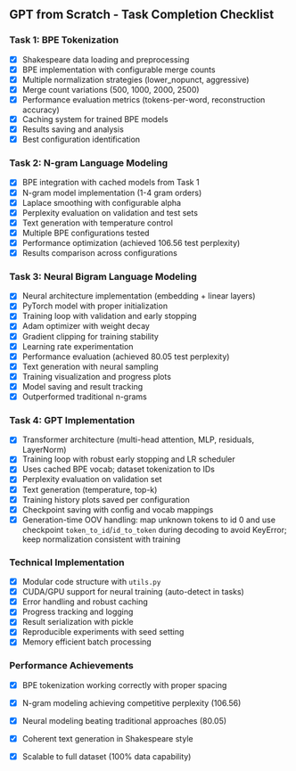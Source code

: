 ## GPT from Scratch - Task Completion Checklist

### Task 1: BPE Tokenization

- [x] Shakespeare data loading and preprocessing
- [x] BPE implementation with configurable merge counts
- [x] Multiple normalization strategies (lower_nopunct, aggressive)
- [x] Merge count variations (500, 1000, 2000, 2500)
- [x] Performance evaluation metrics (tokens-per-word, reconstruction accuracy)
- [x] Caching system for trained BPE models
- [x] Results saving and analysis
- [x] Best configuration identification

### Task 2: N-gram Language Modeling

- [x] BPE integration with cached models from Task 1
- [x] N-gram model implementation (1-4 gram orders)
- [x] Laplace smoothing with configurable alpha
- [x] Perplexity evaluation on validation and test sets
- [x] Text generation with temperature control
- [x] Multiple BPE configurations tested
- [x] Performance optimization (achieved 106.56 test perplexity)
- [x] Results comparison across configurations

### Task 3: Neural Bigram Language Modeling

- [x] Neural architecture implementation (embedding + linear layers)
- [x] PyTorch model with proper initialization
- [x] Training loop with validation and early stopping
- [x] Adam optimizer with weight decay
- [x] Gradient clipping for training stability
- [x] Learning rate experimentation
- [x] Performance evaluation (achieved 80.05 test perplexity)
- [x] Text generation with neural sampling
- [x] Training visualization and progress plots
- [x] Model saving and result tracking
- [x] Outperformed traditional n-grams

### Task 4: GPT Implementation

- [x] Transformer architecture (multi-head attention, MLP, residuals, LayerNorm)
- [x] Training loop with robust early stopping and LR scheduler
- [x] Uses cached BPE vocab; dataset tokenization to IDs
- [x] Perplexity evaluation on validation set
- [x] Text generation (temperature, top-k)
- [x] Training history plots saved per configuration
- [x] Checkpoint saving with config and vocab mappings
 - [x] Generation-time OOV handling: map unknown tokens to id 0 and use checkpoint `token_to_id`/`id_to_token` during decoding to avoid KeyError; keep normalization consistent with training

### Technical Implementation

- [x] Modular code structure with `utils.py`
- [x] CUDA/GPU support for neural training (auto-detect in tasks)
- [x] Error handling and robust caching
- [x] Progress tracking and logging
- [x] Result serialization with pickle
- [x] Reproducible experiments with seed setting
- [x] Memory efficient batch processing

### Performance Achievements

- [x] BPE tokenization working correctly with proper spacing
- [x] N-gram modeling achieving competitive perplexity (106.56)
- [x] Neural modeling beating traditional approaches (80.05)
- [x] Coherent text generation in Shakespeare style
- [x] Scalable to full dataset (100% data capability)

